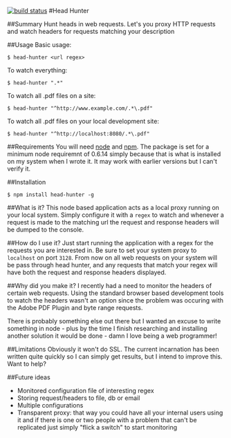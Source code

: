[![build status](https://secure.travis-ci.org/alchemycs/head-hunter.png)](http://travis-ci.org/alchemycs/head-hunter)
#Head Hunter

##Summary
Hunt heads in web requests. Let's you proxy HTTP requests and watch headers for
requests matching your description

##Usage
Basic usage:

    $ head-hunter <url regex>
    
To watch everything:

    $ head-hunter ".*"
    
To watch all .pdf files on a site:

    $ head-hunter "^http://www.example.com/.*\.pdf"

To watch all .pdf files on your local development site:

    $ head-hunter "^http://localhost:8080/.*\.pdf"

##Requirements
You will need [node](http://nodejs.org/) and [npm](http://npmjs.org/).
The package is set for a minimum node requiremnt of 0.6.14 simply because that
is what is installed on my system when I wrote it. It may work with earlier
versions but I can't verify it.

##Installation

    $ npm install head-hunter -g


##What is it?
This node based application acts as a local proxy running on your local system.
Simply configure it with a `regex` to watch and whenever a request is made to the
matching url the request and response headers will be dumped to the console.

##How do I use it?
Just start running the application with a regex for the requests you are
interested in. Be sure to set your system proxy to `localhost` on port `3128`.
From now on all web requests on your system will be pass through head hunter, and
any requests that match your regex will have both the request and response headers
displayed.

##Why did you make it?
I recently had a need to monitor the headers of certain web requests. Using the
standard browser based development tools to watch the headers wasn't an option
since the problem was occuring with the Adobe PDF Plugin and byte range requests.

There is probably something else out there but I wanted an excuse to write something
in node - plus by the time I finish researching and installing another solution
it would be done - damn I love being a web programmer!
 
##Limitations
Obviously it won't do SSL. The current incarnation has been written quite quickly
so I can simply get results, but I intend to improve this. Want to help? 

##Future ideas
- Monitored configuration file of interesting regex
- Storing request/headers to file, db or email
- Multiple configurations
- Transparent proxy: that way you could have all your internal users using it and
if there is one or two people with a problem that can't be replicated just simply
"flick a switch" to start monitoring